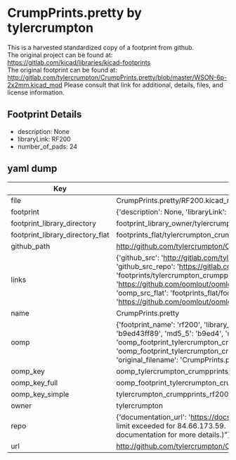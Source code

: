 # CrumpPrints.pretty by tylercrumpton  
This is a harvested standardized copy of a footprint from github.  
The original project can be found at:  
https://gitlab.com/kicad/libraries/kicad-footprints  
The original footprint can be found at:
http://gitlab.com/tylercrumpton/CrumpPrints.pretty/blob/master/WSON-6p-2x2mm.kicad_mod
Please consult that link for additional, details, files, and license information.  
## Footprint Details
* description: None  
* libraryLink: RF200  
* number_of_pads: 24  
## yaml dump  
| Key | Value |  
| --- | --- |  
| file | CrumpPrints.pretty/RF200.kicad_mod |  
| footprint | {'description': None, 'libraryLink': 'RF200', 'number_of_pads': 24} |  
| footprint_library_directory | footprint_library_owner/tylercrumpton_CrumpPrints.pretty |  
| footprint_library_directory_flat | footprints_flat/tylercrumpton_crumpprints_rf200/working |  
| github_path | http://github.com/tylercrumpton/CrumpPrints.pretty/blob/master/RF200.kicad_mod |  
| links | {'github_src': 'http://gitlab.com/tylercrumpton/CrumpPrints.pretty/blob/master/WSON-6p-2x2mm.kicad_mod', 'github_src_repo': 'https://gitlab.com/kicad/libraries/kicad-footprints', 'oomp_bot': 'footprints/tylercrumpton_crumpprints_rf200/working', 'oomp_bot_github': 'https://github.com/oomlout/oomlout_oomp_footprint_bot/tree/main/footprints/tylercrumpton_crumpprints_rf200/working', 'oomp_src_flat': 'footprints_flat/footprints_flat/tylercrumpton_crumpprints_rf200/working', 'oomp_src_flat_github': 'https://github.com/oomlout/oomlout_oomp_footprint_src/tree/main/footprints_flat/tylercrumpton_crumpprints_rf200/working'} |  
| name | CrumpPrints.pretty |  
| oomp | {'footprint_name': 'rf200', 'library_name': 'crumpprints', 'md5': 'b9ed43ff89bdd71d61e27514e936407b', 'md5_10': 'b9ed43ff89', 'md5_5': 'b9ed4', 'md5_6': 'b9ed43', 'oomp_key': 'oomp_tylercrumpton_crumpprints_rf200', 'oomp_key_extra': 'oomp_footprint_tylercrumpton_crumpprints_rf200', 'oomp_key_full': 'oomp_footprint_tylercrumpton_crumpprints_rf200_b9ed43', 'oomp_key_simple': 'tylercrumpton_crumpprints_rf200', 'original_filename': 'CrumpPrints.pretty/RF200.kicad_mod', 'owner_name': 'tylercrumpton'} |  
| oomp_key | oomp_tylercrumpton_crumpprints_rf200 |  
| oomp_key_full | oomp_footprint_tylercrumpton_crumpprints_rf200 |  
| oomp_key_simple | tylercrumpton_crumpprints_rf200 |  
| owner | tylercrumpton |  
| repo | {'documentation_url': 'https://docs.github.com/rest/overview/resources-in-the-rest-api#rate-limiting', 'message': "API rate limit exceeded for 84.66.173.59. (But here's the good news: Authenticated requests get a higher rate limit. Check out the documentation for more details.)"} |  
| url | http://github.com/tylercrumpton/CrumpPrints.pretty |  

